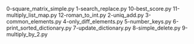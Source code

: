 0-square_matrix_simple.py
1-search_replace.py
10-best_score.py
11-multiply_list_map.py
12-roman_to_int.py
2-uniq_add.py
3-common_elements.py
4-only_diff_elements.py
5-number_keys.py
6-print_sorted_dictionary.py
7-update_dictionary.py
8-simple_delete.py
9-multiply_by_2.py
